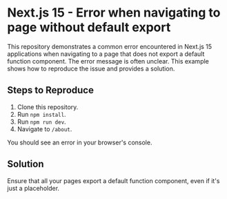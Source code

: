 # Next.js 15 - Error when navigating to page without default export

This repository demonstrates a common error encountered in Next.js 15 applications when navigating to a page that does not export a default function component.  The error message is often unclear.  This example shows how to reproduce the issue and provides a solution.

## Steps to Reproduce

1. Clone this repository.
2. Run `npm install`.
3. Run `npm run dev`.
4. Navigate to `/about`.

You should see an error in your browser's console.

## Solution

Ensure that all your pages export a default function component, even if it's just a placeholder.